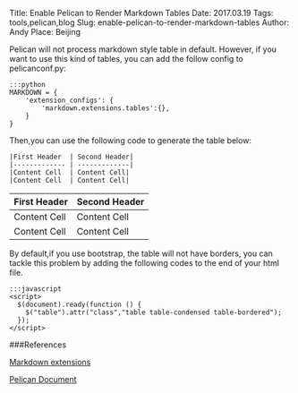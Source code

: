 Title: Enable Pelican to Render Markdown Tables
Date: 2017.03.19
Tags: tools,pelican,blog
Slug: enable-pelican-to-render-markdown-tables
Author: Andy
Place: Beijing

Pelican will not process markdown style table in default. However, if you want to use this kind of tables, you can add the follow config to pelicanconf.py:

    :::python
    MARKDOWN = {
        'extension_configs': {
            'markdown.extensions.tables':{},
        }
    }
Then,you can use the following code to generate the table below:

    |First Header  | Second Header|
    |------------- | -------------|
    |Content Cell  | Content Cell|
    |Content Cell  | Content Cell|


|First Header  | Second Header|
|------------- | -------------|
|Content Cell  | Content Cell|
|Content Cell  | Content Cell|

By default,if you use bootstrap, the table will not have borders, you can tackle this problem by adding the following codes  to the end of your html file.

    :::javascript
    <script>
      $(document).ready(function () {
        $("table").attr("class","table table-condensed table-bordered");
      });
    </script>

###References

[Markdown extensions](https://pythonhosted.org/Markdown/extensions/tables.html)

[Pelican Document](http://docs.getpelican.com/en/stable/)

